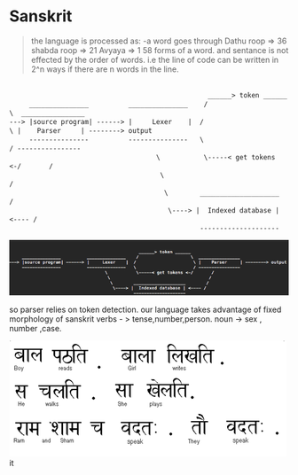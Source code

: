 # Sanskrit
>the language is processed as:
>-a word goes through
>Dathu roop   => 36
>shabda roop  => 21
>Avyaya       => 1
>58 forms of a word.
>and sentance is not effected by the order of words.
>i.e the line of code can be written in 2^n ways if there are n words in the line.

```

                                                  ______> token ______
     _______________          _______________    /                    \  ________________
---> |source program| ------> |     Lexer    |  /                      \ |    Parser     | --------> output
     ---------------          ---------------   \                      / ----------------
                                     \           \-----< get tokens <-/       /
                                      \                                      /
                                       \        ____________________        /
                                        \----> |  Indexed database | <---- /
                                                --------------------
```

![Alt text](/Pictures/plan.png?raw=true " this is the basic plan for the code. to parse stream of bits into legal lines of code.")

so parser relies on token detection.
our language takes advantage of fixed morphology of sanskrit
verbs - > tense,number,person.
noun -> sex , number ,case.

![Alt text](/Pictures/fig1.gif?raw=true " source : http://www.vedicsciences.net/articles/sanskrit-nasa.html ")
it

